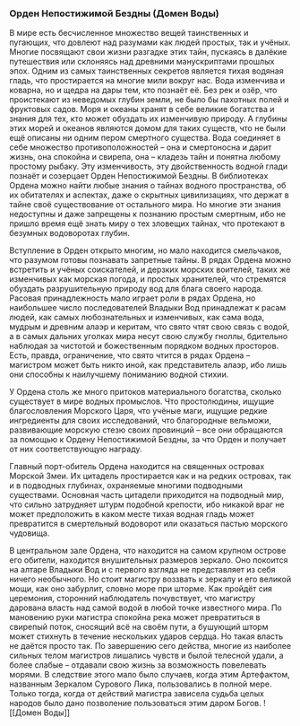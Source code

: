 ###  Орден Непостижимой Бездны (Домен Воды)

В мире есть бесчисленное множество вещей таинственных и пугающих, что довлеют над разумами как людей простых, так и учёных. Многие посвящают свои жизни разгадке этих тайн, пускаясь в далёкие путешествия или склоняясь над древними манускриптами прошлых эпох. Одним из самых таинственных секретов является тихая водяная гладь, что простирается на многие мили вокруг нас. Вода изменчива и коварна, но и щедра на дары тем, кто познаёт её. Без рек и озёр, что проистекают из неведомых глубин земли, не было бы пахотных полей и фруктовых садов. Моря и океаны хранят в себе великие богатства и знания для тех, кто может обуздать их изменчивую природу. А глубины этих морей и океанов являются домом для таких существ, что не были ещё описаны ни одним пером смертного существа. Вода соединяет в себе множество противоположностей – она и смертоносна и дарит жизнь, она спокойна и свирепа, она – кладезь тайн и понятна любому простому рыбаку. Эту изменчивость, эту двойственность водной глади познаёт и созерцает Орден Непостижимой Бездны. В библиотеках Ордена можно найти любые знания о тайнах водного пространства, об их обитателях и аспектах, даже о скрытных цивилизациях, что держат в тайне своё существование от остального мира. Но многие эти знания недоступны и даже запрещены к познанию простым смертным, ибо не пришло время ещё знать миру о тех зловещих тайнах, что протекают в безумных водоворотах глубин.

Вступление в Орден открыто многим, но мало находится смельчаков, что разумом готовы познавать запретные тайны. В рядах Ордена можно встретить и учёных соискателей, и дерзких морских воителей, таких же изменчивых как морская погода, и простых хранителей, что стремятся обуздать разрушительную природу вод для блага своего народа. Расовая принадлежность мало играет роли в рядах Ордена, но наибольшее число последователей Владыки Вод принадлежат к расам людей, как самых любознательных и изменчивых, как сама вода, мудрым и древним алаэр и керитам, что свято чтят свою связь с водой, а в самых дальних уголках мира несут свою службу гноллы, бдительно наблюдая за чистотой и божественным порядком водных просторов. Есть, правда, ограничение, что свято чтится в рядах Ордена – магистром может быть никто иной, как представитель алаэр, ибо лишь они способны к наилучшему пониманию водной стихии.

У Ордена столь же много притоков материального богатства, сколько существует в мире водных промыслов. Что простолюдины, ищущие благословления Морского Царя, что учёные маги, ищущие редкие ингредиенты для своих исследований, что благородные вельможи, развивающие морскую стезю своих провинций – все они обращаются за помощью к Ордену Непостижимой Бездны, за что Орден и получает от них соответствующую награду.

Главный порт-обитель Ордена находится на священных островах Морской Змеи. Их цитадель простирается как и на редких островах, так и в подводных глубинах, охраняемые многими подводными существами. Основная часть цитадели приходится на подводный мир, что сильно затрудняет штурм подобной крепости, ибо никакой враг не может предположить в каком месте тихая водная гладь может превратится в смертельный водоворот или оказаться пастью морского чудовища.

В центральном зале Ордена, что находится на самом крупном острове его обители, находится внушительных размеров зеркало. Оно покоится на алтаре Владыки Вод и с первого взгляда не представляет из себя ничего необычного. Но стоит магистру воззвать к зеркалу и его великой мощи, как оно забурлит, словно море при шторме. Как пройдёт сия церемония, сторонний наблюдатель почувствует, что магистру дарована власть над самой водой в любой точке известного мира. По мановению руки магистра спокойна река может превратиться в свирепый поток, сносящий всё на своём пути, а бушующий шторм может стихнуть в течение нескольких ударов сердца. Но такая власть не даётся просто так. По завершению сего действа, многие из наиболее сильных телом магистров лишались чувств и былой телесной удали, а более слабые – отдавали свою жизнь за возможность повелевать морями. В следствие этого мало было случаев, когда этим Артефактом, названным Зеркалом Сурового Лика, пользовались в полной мере. Только тогда, когда от действий магистра зависела судьба целых народов было дано позволение пользоваться этим даром Богов.
![[Домен Воды]]